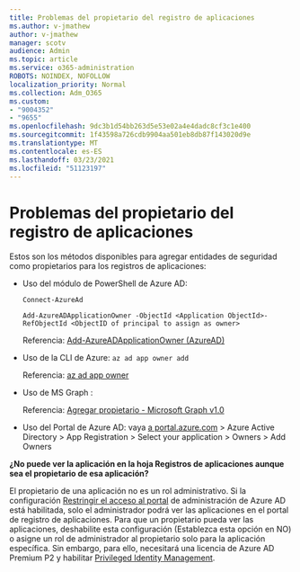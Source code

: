 ```yaml
---
title: Problemas del propietario del registro de aplicaciones
ms.author: v-jmathew
author: v-jmathew
manager: scotv
audience: Admin
ms.topic: article
ms.service: o365-administration
ROBOTS: NOINDEX, NOFOLLOW
localization_priority: Normal
ms.collection: Adm_O365
ms.custom:
- "9004352"
- "9655"
ms.openlocfilehash: 9dc3b1d54bb263d5e53e02a4e4dadc8cf3c1e400
ms.sourcegitcommit: 1f43598a726cdb9904aa501eb8db87f143020d9e
ms.translationtype: MT
ms.contentlocale: es-ES
ms.lasthandoff: 03/23/2021
ms.locfileid: "51123197"
---
```

# <a name="app-registration-owner-issues"></a>Problemas del propietario del registro de aplicaciones

Estos son los métodos disponibles para agregar entidades de seguridad como propietarios para los registros de aplicaciones:

- Uso del módulo de PowerShell de Azure AD:

    `Connect-AzureAd`

    `Add-AzureADApplicationOwner -ObjectId <Application ObjectId>-RefObjectId <ObjectID of principal to assign as owner>`

    Referencia: [Add-AzureADApplicationOwner (AzureAD)](https://docs.microsoft.com/powershell/module/azuread/add-azureadapplicationowner)
- Uso de la CLI de Azure: `az ad app owner add`

    Referencia: [az ad app owner](https://docs.microsoft.com/cli/azure/ad/app/owner)
- Uso de MS Graph :

    Referencia: [Agregar propietario - Microsoft Graph v1.0](https://docs.microsoft.com/graph/api/application-post-owners)
- Uso del Portal de Azure AD: vaya [a portal.azure.com](https://portal.azure.com/) > Azure Active Directory > App Registration > Select your application > Owners > Add Owners

**¿No puede ver la aplicación en la hoja Registros de aplicaciones aunque sea el propietario de esa aplicación?**

El propietario de una aplicación no es un rol administrativo. Si la configuración [Restringir el acceso al portal](https://docs.microsoft.com/azure/active-directory/fundamentals/users-default-permissions) de administración de Azure AD está habilitada, solo el administrador podrá ver las aplicaciones en el portal de registro de aplicaciones. Para que un propietario pueda ver las aplicaciones, deshabilite esta configuración (Establezca esta opción en NO) o asigne un rol de administrador al propietario solo para la aplicación específica. Sin embargo, para ello, necesitará una licencia de Azure AD Premium P2 y habilitar [Privileged Identity Management](https://docs.microsoft.com/azure/active-directory/privileged-identity-management/pim-configure).
